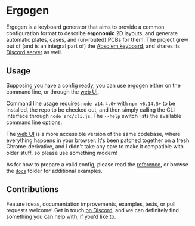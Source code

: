 # Ergogen

Ergogen is a keyboard generator that aims to provide a common configuration format to describe **ergonomic** 2D layouts, and generate automatic plates, cases, and (un-routed) PCBs for them.
The project grew out of (and is an integral part of) the [Absolem keyboard](https://zealot.hu/absolem), and shares its [Discord server](https://discord.gg/nbKcAZB) as well.






## Usage

Supposing you have a config ready, you can use ergogen either on the command line, or through the [web UI](https://zeaolt.hu/ergogen).

Command line usage requires `node v14.4.0+` with `npm v6.14.5+` to be installed, the repo to be checked out, and then simply calling the CLI interface through `node src/cli.js`.
The `--help` switch lists the available command line options.

The [web UI](https://zeaolt.hu/ergogen) is a more accessible version of the same codebase, where everything happens in your browser.
It's been patched together on a fresh Chrome-derivative, and I didn't take any care to make it compatible with older stuff, so please use something modern!

As for how to prepare a valid config, please read the [reference](https://github.com/mrzealot/ergogen/blob/master/docs/reference.md), or browse the [`docs`](https://github.com/mrzealot/ergogen/tree/master/docs) folder for additional examples.





## Contributions

Feature ideas, documentation improvements, examples, tests, or pull requests welcome!
Get in touch [on Discord](https://discord.gg/nbKcAZB), and we can definitely find something you can help with, if you'd like to.